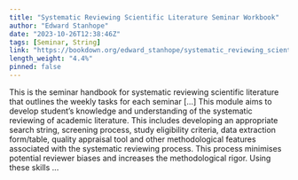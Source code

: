 ```yaml
---
title: "Systematic Reviewing Scientific Literature Seminar Workbook"
author: "Edward Stanhope"
date: "2023-10-26T12:38:46Z"
tags: [Seminar, String]
link: "https://bookdown.org/edward_stanhope/systematic_reviewing_scientific_literature/"
length_weight: "4.4%"
pinned: false
---
```


This is the seminar handbook for systematic reviewing scientific literature that outlines the weekly tasks for each seminar [...] This module aims to develop student’s knowledge and understanding of the systematic reviewing of academic literature. This includes developing an appropriate search string, screening process, study eligibility criteria, data extraction form/table, quality appraisal tool and other methodological features associated with the systematic reviewing process. This process minimises potential reviewer biases and increases the methodological rigor. Using these skills ...
